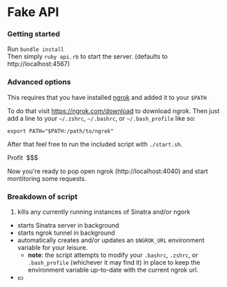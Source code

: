 # Fake API

### Getting started

Run `bundle install`  
Then simply `ruby api.rb` to start the server. (defaults to http://localhost:4567)

### Advanced options

This requires that you have installed [ngrok](https://ngrok.com) and added it to your `$PATH`

To do that visit https://ngrok.com/download to download ngrok. Then just add a line to your `~/.zshrc`, `~/.bashrc`, or `~/.bash_profile` like so:
```shell
export PATH="$PATH:/path/to/ngrok"
```

After that feel free to run the included script with `./start.sh`.

Profit &nbsp;$$$

Now you're ready to pop open ngrok (http://localhost:4040) and start montitoring some requests.


### Breakdown of script
1. kills any currently running instances of Sinatra and/or ngork
- starts Sinatra server in background
- starts ngrok tunnel in background
- automatically creates and/or updates an `$NGROK_URL` environment variable for your leisure.
  - **note**: the script attempts to modify your `.bashrc`, `.zshrc`, or `.bash_profile` (whichever it may find it) in place to keep the environment variable up-to-date with the current ngrok url.
- 💵

